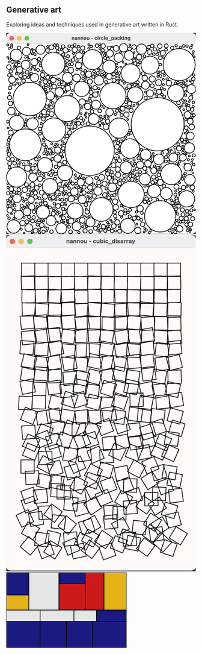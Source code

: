 ## Generative art
Exploring ideas and techniques used in generative art written in Rust.

![alt text](https://github.com/petrostrak/generative-art/blob/main/circle_packing.png)
![alt text](https://github.com/petrostrak/generative-art/blob/main/cubic_disarray.png)
![alt text](https://github.com/petrostrak/generative-art/blob/main/piet_mondrian.svg)
